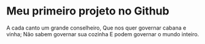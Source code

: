 # Meu primeiro projeto no Github

A cada canto um grande conselheiro,
Que nos quer governar cabana e vinha;
Não sabem governar sua cozinha
E podem governar o mundo inteiro.